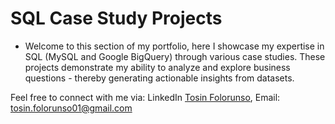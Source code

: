 # SQL Case Study Projects
- Welcome to this section of my portfolio, here I showcase my expertise in SQL (MySQL and Google BigQuery) through various case studies. These projects demonstrate my ability to analyze and explore business questions - thereby generating actionable insights from datasets.

Feel free to connect with me via: LinkedIn [Tosin Folorunso](https://www.linkedin.com/in/tosin-folorunso-b450b2208/), Email: tosin.folorunso01@gmail.com
